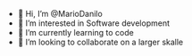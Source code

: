 - 👋 Hi, I’m @MarioDanilo
- 👀 I’m interested in Software development
- 🌱 I’m currently learning to code
- 💞️ I’m looking to collaborate on a larger skalle



<!---
MarioDanilo/MarioDanilo is a ✨ special ✨ repository because its `README.md` (this file) appears on your GitHub profile.
You can click the Preview link to take a look at your changes.
--->
